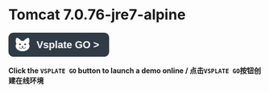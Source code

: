 # Tomcat 7.0.76-jre7-alpine

<a href="https://www.vsplate.com/?docker-compose=https://github.com/vsplate/dcenvs/tomcat/7.0.76-jre7-alpine"><img alt="VSPLATE GO" src="https://raw.githubusercontent.com/vsplate/images/master/vsgo_btn.png" width="200px"></a>

**Click the `VSPLATE GO` button to launch a demo online / 点击`VSPLATE GO`按钮创建在线环境**